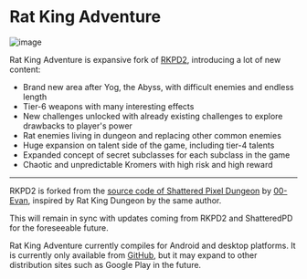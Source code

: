# Rat King Adventure

![image](https://imgur.com/8Wx4a38.png)

Rat King Adventure is expansive fork of [RKPD2](https://github.com/Zrp200/rkpd2/releases), introducing a lot of new content:
- Brand new area after Yog, the Abyss, with difficult enemies and endless length
- Tier-6 weapons with many interesting effects
- New challenges unlocked with already existing challenges to explore drawbacks to player's power
- Rat enemies living in dungeon and replacing other common enemies
- Huge expansion on talent side of the game, including tier-4 talents
- Expanded concept of secret subclasses for each subclass in the game
- Chaotic and unpredictable Kromers with high risk and high reward

---
RKPD2 is forked from the [source code of Shattered Pixel Dungeon](https://github.com/00-evan/shattered-pixel-dungeon/) by [00-Evan](https://shatteredpixel.com/), inspired by Rat King Dungeon by the same author.

This will remain in sync with updates coming from RKPD2 and ShatteredPD for the foreseeable future.

Rat King Adventure currently compiles for Android and desktop platforms. It is currently only available from [GitHub](https://github.com/TrashboxBobylev/Rat-King-Adventure), but it may expand to other distribution sites such as Google Play in the future.
